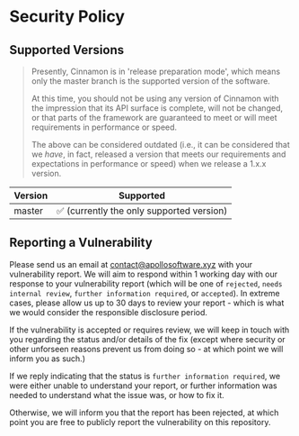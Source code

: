 # Security Policy

## Supported Versions

> Presently, Cinnamon is in 'release preparation mode', which means only the master
> branch is the supported version of the software.
> 
> At this time, you should not be using any version of Cinnamon with the impression
> that its API surface is complete, will not be changed, or that parts of the
> framework are guaranteed to meet or will meet requirements in performance or speed.
> 
> The above can be considered outdated (i.e., it can be considered that we *have*, in
> fact, released a version that meets our requirements and expectations in performance
> or speed) when we release a 1.x.x version.

| Version | Supported          |
| ------- | ------------------ |
| master   | :white_check_mark: (currently the only supported version) |

## Reporting a Vulnerability

Please send us an email at [contact@apollosoftware.xyz](mailto:contact@apollosoftware.xyz)
with your vulnerability report. We will aim to respond within 1 working day with our
response to your vulnerability report (which will be one of `rejected`, `needs internal
review`, `further information required`, or `accepted`). In extreme cases, please allow
us up to 30 days to review your report - which is what we would consider the responsible
disclosure period.

If the vulnerability is accepted or requires review, we will keep in touch with you
regarding the status and/or details of the fix (except where security or other unforseen
reasons prevent us from doing so - at which point we will inform you as such.)

If we reply indicating that the status is `further information required`, we were either
unable to understand your report, or further information was needed to understand what
the issue was, or how to fix it.

Otherwise, we will inform you that the report has been rejected, at which point you
are free to publicly report the vulnerability on this repository.
